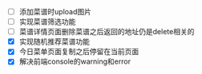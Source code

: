 - [ ] 添加菜谱时upload图片
- [ ] 实现菜谱筛选功能
- [ ] 菜谱详情页面删除菜谱之后返回的地址仍是delete相关的
- [x] 实现随机推荐菜谱功能
- [x] 今日菜单页面复制之后停留在当前页面
- [x] 解决前端console的warning和error